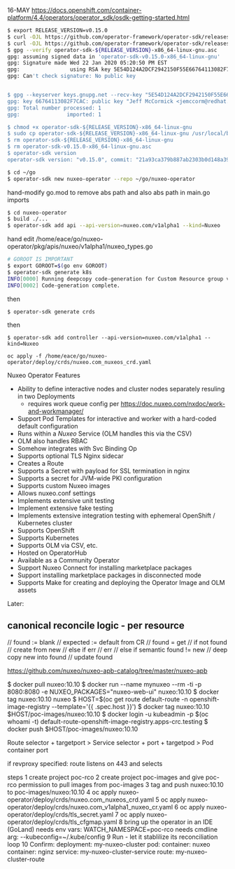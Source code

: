 
16-MAY
https://docs.openshift.com/container-platform/4.4/operators/operator_sdk/osdk-getting-started.html

```bash
$ export RELEASE_VERSION=v0.15.0
$ curl -OJL https://github.com/operator-framework/operator-sdk/releases/download/${RELEASE_VERSION}/operator-sdk-${RELEASE_VERSION}-x86_64-linux-gnu
$ curl -OJL https://github.com/operator-framework/operator-sdk/releases/download/${RELEASE_VERSION}/operator-sdk-${RELEASE_VERSION}-x86_64-linux-gnu.asc
$ gpg --verify operator-sdk-${RELEASE_VERSION}-x86_64-linux-gnu.asc
gpg: assuming signed data in 'operator-sdk-v0.15.0-x86_64-linux-gnu'
gpg: Signature made Wed 22 Jan 2020 05:20:50 PM EST
gpg:                using RSA key 5E54D124A2DCF2942150F55E66764113082F7CAC
gpg: Can't check signature: No public key


$ gpg --keyserver keys.gnupg.net --recv-key "5E54D124A2DCF2942150F55E66764113082F7CAC"
gpg: key 66764113082F7CAC: public key "Jeff McCormick <jemccorm@redhat.com>" imported
gpg: Total number processed: 1
gpg:               imported: 1

$ chmod +x operator-sdk-${RELEASE_VERSION}-x86_64-linux-gnu
$ sudo cp operator-sdk-${RELEASE_VERSION}-x86_64-linux-gnu /usr/local/bin/operator-sdk
$ rm operator-sdk-${RELEASE_VERSION}-x86_64-linux-gnu
$ rm operator-sdk-v0.15.0-x86_64-linux-gnu.asc
$ operator-sdk version
operator-sdk version: "v0.15.0", commit: "21a93ca379b887ab2303b0d148a399bf205c3231", go version: "go1.13.5 linux/amd64"
```

```bash
$ cd ~/go
$ operator-sdk new nuxeo-operator --repo ~/go/nuxeo-operator
```

hand-modify go.mod to remove abs path and also abs path in main.go imports

```bash
$ cd nuxeo-operator
$ build ./...
$ operator-sdk add api --api-version=nuxeo.com/v1alpha1 --kind=Nuxeo
```

hand edit /home/eace/go/nuxeo-operator/pkg/apis/nuxeo/v1alpha1/nuxeo_types.go
```bash
# GOROOT IS IMPORTANT
$ export GOROOT=$(go env GOROOT)
$ operator-sdk generate k8s
INFO[0000] Running deepcopy code-generation for Custom Resource group versions: [nuxeo:[v1alpha1], ] 
INFO[0002] Code-generation complete.                    
```
then
```
$ operator-sdk generate crds
```

then
```
$ operator-sdk add controller --api-version=nuxeo.com/v1alpha1 --kind=Nuxeo
```

```
oc apply -f /home/eace/go/nuxeo-operator/deploy/crds/nuxeo.com_nuxeos_crd.yaml
```

Nuxeo Operator Features
- Ability to define interactive nodes and cluster nodes separately resuling in two Deployments
  - requires work queue config per https://doc.nuxeo.com/nxdoc/work-and-workmanager/
- Support Pod Templates for interactive and worker with a hard-coded default configuration
- Runs within a _Nuxeo_ Service (OLM handles this via the CSV)
- OLM also handles RBAC
- Somehow integrates with Svc Binding Op
- Supports optional TLS Nginx sidecar
- Creates a Route
- Supports a Secret with payload for SSL termination in nginx
- Supports a secret for JVM-wide PKI configuration
- Supports custom Nuxeo images
- Allows nuxeo.conf settings
- Implements extensive unit testing
- Implement extensive fake testing
- Implements extensive integration testing with ephemeral OpenShift / Kubernetes cluster
- Supports OpenShift
- Supports Kubernetes
- Supports OLM via CSV, etc.
- Hosted on OperatorHub
- Available as a Community Operator
- Support Nuxeo Connect for installing marketplace packages
- Support installing marketplace packages in disconnected mode
- Supports Make for creating and deploying the Operator Image and OLM assets




Later:

## canonical reconcile logic - per resource
// found := blank
// expected := default from CR
// found = get
// if not found
//   create from new
// else if err
//   err
// else if semantic found != new
//   deep copy new into found
//   update found









https://github.com/nuxeo/nuxeo-apb-catalog/tree/master/nuxeo-apb

$ docker pull nuxeo:10.10
$ docker run --name mynuxeo --rm -ti -p 8080:8080 -e NUXEO_PACKAGES="nuxeo-web-ui" nuxeo:10.10
$ docker tag nuxeo:10.10 nuxeo
$ HOST=$(oc get route default-route -n openshift-image-registry --template='{{ .spec.host }}')
$ docker tag nuxeo:10.10 $HOST/poc-images/nuxeo:10.10
$ docker login -u kubeadmin -p $(oc whoami -t) default-route-openshift-image-registry.apps-crc.testing
$ docker push $HOST/poc-images/nuxeo:10.10

Route
  selector + targetport >
    Service
      selector + port + targetpod >
        Pod
          container
            port

if revproxy specified:
  route listens on 443 and selects 



steps
1 create project poc-rco
2 create project poc-images and give poc-rco permission to pull images from poc-images
3 tag and push nuxeo:10.10 to poc-images/nuxeo:10.10
4 oc apply nuxeo-operator/deploy/crds/nuxeo.com_nuxeos_crd.yaml
5 oc apply nuxeo-operator/deploy/crds/nuxeo.com_v1alpha1_nuxeo_cr.yaml
6 oc apply nuxeo-operator/deploy/crds/tls_secret.yaml
7 oc apply nuxeo-operator/deploy/crds/tls_cfgmap.yaml
8 bring up the operator in an IDE (GoLand)
  needs env vars: WATCH_NAMESPACE=poc-rco
  needs cmdline arg: --kubeconfig=~/.kube/config
9 Run - let it stablilize its reconciliation loop
10 Confirm:
   deployment: my-nuxeo-cluster
   pod:
     container: nuxeo
     container: nginz
   service: my-nuxeo-cluster-service
   route: my-nuxeo-cluster-route












